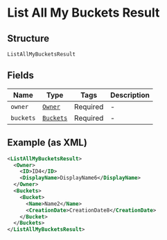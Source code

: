 
# List All My Buckets Result

## Structure

`ListAllMyBucketsResult`

## Fields

| Name | Type | Tags | Description |
|  --- | --- | --- | --- |
| `owner` | [`Owner`](../../doc/models/owner.md) | Required | - |
| `buckets` | [`Buckets`](../../doc/models/buckets.md) | Required | - |

## Example (as XML)

```xml
<ListAllMyBucketsResult>
  <Owner>
    <ID>ID4</ID>
    <DisplayName>DisplayName6</DisplayName>
  </Owner>
  <Buckets>
    <Bucket>
      <Name>Name2</Name>
      <CreationDate>CreationDate8</CreationDate>
    </Bucket>
  </Buckets>
</ListAllMyBucketsResult>
```


